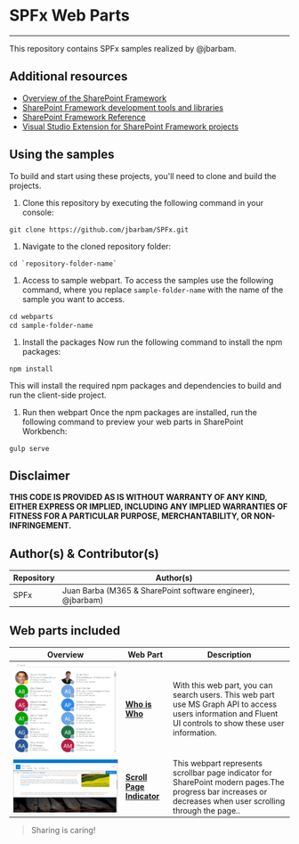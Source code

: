 # SPFx Web Parts
---

This repository contains SPFx samples realized by @jbarbam.

## Additional resources

* [Overview of the SharePoint Framework](http://dev.office.com/sharepoint/docs/spfx/sharepoint-framework-overview)
* [SharePoint Framework development tools and libraries](http://dev.office.com/sharepoint/docs/spfx/tools-and-libraries)
* [SharePoint Framework Reference](http://aka.ms/spfx-reference)
* [Visual Studio Extension for SharePoint Framework projects](https://github.com/SharePoint/sp-dev-fx-vs-extension)

## Using the samples

To build and start using these projects, you'll need to clone and build the projects.

1. Clone this repository by executing the following command in your console:

```shell
git clone https://github.com/jbarbam/SPFx.git
```

1. Navigate to the cloned repository folder:

```shell
cd `repository-folder-name`
```

1. Access to sample webpart.
   To access the samples use the following command, where you replace `sample-folder-name` with the name of the sample you want to access.

```shell
cd webparts
cd sample-folder-name
```

1. Install the packages
Now run the following command to install the npm packages:

```shell
npm install
```
This will install the required npm packages and dependencies to build and run the client-side project.

1. Run then webpart
Once the npm packages are installed, run the following command to preview your web parts in SharePoint Workbench:

```shell
gulp serve
```
## Disclaimer
**THIS CODE IS PROVIDED AS IS WITHOUT WARRANTY OF ANY KIND, EITHER EXPRESS OR IMPLIED, INCLUDING ANY IMPLIED WARRANTIES OF FITNESS FOR A PARTICULAR PURPOSE, MERCHANTABILITY, OR NON-INFRINGEMENT.**

## Author(s) & Contributor(s)

Repository|Author(s)
--------|---------
SPFx|Juan Barba (M365 & SharePoint software engineer), @jbarbam)


## Web parts included

Overview |  Web Part |  Description
------------ | ----------- | -----------
![Who is Who](./assets/who-is-who-webpart.png) | [**Who is Who**](https://github.com/jbarbam/SPFx/webparts/who-is-who) | With this web part, you can search users. This web part use MS Graph API to access users information and Fluent UI controls to show these user information.
![Scroll Page Indicator](./assets/scroll-page-indicator-webpart.png) | [**Scroll Page Indicator**](https://github.com/jbarbam/SPFx/webparts/scroll-page-indicator) | This webpart represents scrollbar page indicator for SharePoint modern pages.The progress bar increases or decreases when user scrolling through the page..


> Sharing is caring!
